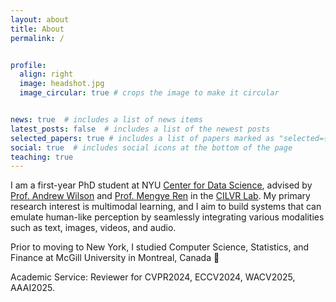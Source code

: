 ```yaml
---
layout: about
title: About
permalink: /


profile:
  align: right
  image: headshot.jpg
  image_circular: true # crops the image to make it circular


news: true  # includes a list of news items
latest_posts: false  # includes a list of the newest posts
selected_papers: true # includes a list of papers marked as "selected={true}"
social: true  # includes social icons at the bottom of the page
teaching: true
---
```


I am a first-year PhD student at NYU [Center for Data Science](https://cds.nyu.edu/), advised by [Prof. Andrew Wilson](https://cims.nyu.edu/~andrewgw/) and [Prof. Mengye Ren](https://mengyeren.com/) in the [CILVR Lab](https://wp.nyu.edu/cilvr/). My primary research interest is multimodal learning, and I aim to build systems that can emulate human-like perception by seamlessly integrating various modalities such as text, images, videos, and audio. 

Prior to moving to New York, I studied Computer Science, Statistics, and Finance at McGill University in Montreal, Canada 🍁

Academic Service: Reviewer for CVPR2024, ECCV2024, WACV2025, AAAI2025. 
